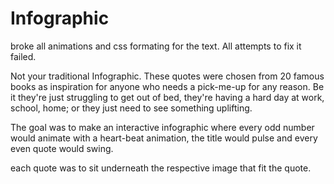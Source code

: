 # Infographic
broke all animations and css formating for the text. All attempts to fix it failed.

Not your traditional Infographic. These quotes were chosen from 20 famous books
as inspiration for anyone who needs a pick-me-up for any reason. Be it they're just struggling to get out of bed,
they're having a hard day at work, school, home; or they just need to see something uplifting. 

The goal was to make an interactive infographic where every odd number would animate with a heart-beat animation, the title would pulse and every even quote would swing. 

each quote was to sit underneath the respective image that fit the quote.
